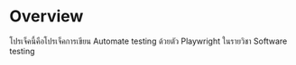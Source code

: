 # Overview
โปรเจ็คนี้คือโปรเจ็คการเขียน Automate testing ด้วยตัว Playwright ในรายวิชา Software testing
